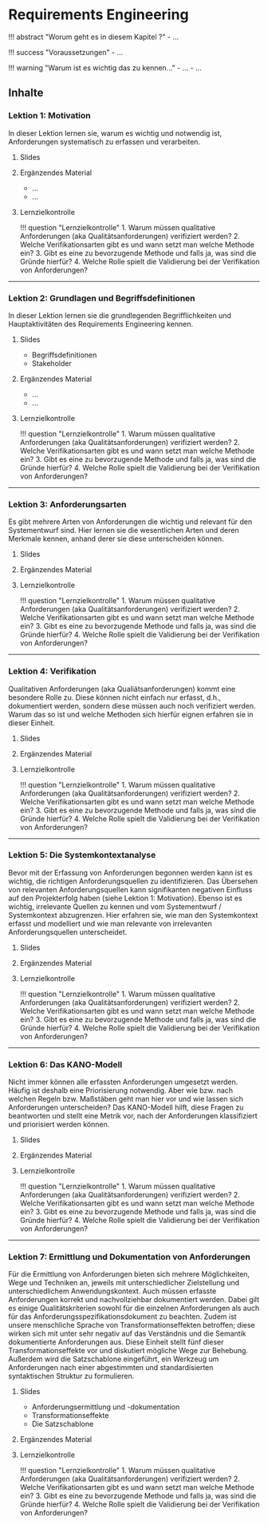 # Requirements Engineering

!!! abstract "Worum geht es in diesem Kapitel ?"
    - ...

!!! success "Voraussetzungen"
    - ...

!!! warning "Warum ist es wichtig das zu kennen..."
    - ...
    - ...


## Inhalte

### Lektion 1: Motivation

In dieser Lektion lernen sie, warum es wichtig und notwendig ist, Anforderungen systematisch zu erfassen und verarbeiten.

1. Slides
2. Ergänzendes Material
    - ...
    - ...
3. Lernzielkontrolle

    !!! question "Lernzielkontrolle"
        1. Warum müssen qualitative Anforderungen (aka Qualitätsanforderungen) verifiziert werden?
        2. Welche Verifikationsarten gibt es und wann setzt man welche Methode ein?
        3. Gibt es eine zu bevorzugende Methode und falls ja, was sind die Gründe hierfür?
        4. Welche Rolle spielt die Validierung bei der Verifikation von Anforderungen?


---

### Lektion 2: Grundlagen und Begriffsdefinitionen

In dieser Lektion lernen sie die grundlegenden Begrifflichkeiten und Hauptaktivitäten des Requirements Engineering kennen.

1. Slides
    - Begriffsdefinitionen
    - Stakeholder
2. Ergänzendes Material
    - ...
    - ...
3. Lernzielkontrolle

    !!! question "Lernzielkontrolle"
        1. Warum müssen qualitative Anforderungen (aka Qualitätsanforderungen) verifiziert werden?
        2. Welche Verifikationsarten gibt es und wann setzt man welche Methode ein?
        3. Gibt es eine zu bevorzugende Methode und falls ja, was sind die Gründe hierfür?
        4. Welche Rolle spielt die Validierung bei der Verifikation von Anforderungen?

---

### Lektion 3: Anforderungsarten

Es gibt mehrere Arten von Anforderungen die wichtig und relevant für den Systementwurf sind. Hier lernen sie die wesentlichen Arten und deren Merkmale kennen, anhand derer sie diese unterscheiden können.

1. Slides
2. Ergänzendes Material
3. Lernzielkontrolle

    !!! question "Lernzielkontrolle"
        1. Warum müssen qualitative Anforderungen (aka Qualitätsanforderungen) verifiziert werden?
        2. Welche Verifikationsarten gibt es und wann setzt man welche Methode ein?
        3. Gibt es eine zu bevorzugende Methode und falls ja, was sind die Gründe hierfür?
        4. Welche Rolle spielt die Validierung bei der Verifikation von Anforderungen?    

---

### Lektion 4: Verifikation

Qualitativen Anforderungen (aka Qualiätsanforderungen) kommt eine besondere Rolle zu. Diese können nicht einfach nur erfasst, d.h., dokumentiert werden, sondern diese müssen auch noch verifiziert werden. Warum das so ist und welche Methoden sich hierfür eignen erfahren sie in dieser Einheit.

1. Slides
2. Ergänzendes Material
3. Lernzielkontrolle

    !!! question "Lernzielkontrolle"
        1. Warum müssen qualitative Anforderungen (aka Qualitätsanforderungen) verifiziert werden?
        2. Welche Verifikationsarten gibt es und wann setzt man welche Methode ein?
        3. Gibt es eine zu bevorzugende Methode und falls ja, was sind die Gründe hierfür?
        4. Welche Rolle spielt die Validierung bei der Verifikation von Anforderungen?    

---

### Lektion 5: Die Systemkontextanalyse

Bevor mit der Erfassung von Anforderungen begonnen werden kann ist es wichtig, die richtigen Anforderungsquellen zu identifizieren. Das Übersehen von relevanten Anforderungsquellen kann signifikanten negativen Einfluss auf den Projekterfolg haben (siehe Lektion 1: Motivation). Ebenso ist es wichtig, irrelevante Quellen zu kennen und vom Systementwurf / Systemkontext abzugrenzen. Hier erfahren sie, wie  man den Systemkontext erfasst und modelliert und wie man relevante von irrelevanten Anforderungsquellen unterscheidet.

1. Slides
2. Ergänzendes Material
3. Lernzielkontrolle

    !!! question "Lernzielkontrolle"
        1. Warum müssen qualitative Anforderungen (aka Qualitätsanforderungen) verifiziert werden?
        2. Welche Verifikationsarten gibt es und wann setzt man welche Methode ein?
        3. Gibt es eine zu bevorzugende Methode und falls ja, was sind die Gründe hierfür?
        4. Welche Rolle spielt die Validierung bei der Verifikation von Anforderungen?   

---

### Lektion 6: Das KANO-Modell

Nicht immer können alle erfassten Anforderungen umgesetzt werden. Häufig ist deshalb eine Priorisierung notwendig. Aber wie bzw. nach welchen Regeln bzw. Maßstäben geht man hier vor und wie lassen sich Anforderungen unterscheiden? Das KANO-Modell hilft, diese Fragen zu beantworten und stellt eine Metrik vor, nach der Anforderungen klassifiziert und priorisiert werden können. 

1. Slides
2. Ergänzendes Material
3. Lernzielkontrolle

    !!! question "Lernzielkontrolle"
        1. Warum müssen qualitative Anforderungen (aka Qualitätsanforderungen) verifiziert werden?
        2. Welche Verifikationsarten gibt es und wann setzt man welche Methode ein?
        3. Gibt es eine zu bevorzugende Methode und falls ja, was sind die Gründe hierfür?
        4. Welche Rolle spielt die Validierung bei der Verifikation von Anforderungen? 

---

### Lektion 7: Ermittlung und Dokumentation von Anforderungen

Für die Ermittlung von Anforderungen bieten sich mehrere Möglichkeiten, Wege und Techniken an, jeweils mit unterschiedlicher Zielstellung und unterschiedlichem Anwendungskontext. Auch müssen erfasste Anforderungen korrekt und nachvollziehbar dokumentiert werden. Dabei gilt es einige Qualitätskriterien sowohl für die einzelnen Anforderungen als auch für das Anforderungsspezifikationsdokument zu beachten. Zudem ist unsere menschliche Sprache von Transformationseffekten betroffen; diese wirken sich mit unter sehr negativ auf das Verständnis und die Semantik dokumentierte Anforderungen aus. Diese Einheit stellt fünf dieser Transformationseffekte vor und diskutiert mögliche Wege zur Behebung. Außerdem wird die Satzschablone eingeführt, ein Werkzeug um Anforderungen nach einer abgestimmten und standardisierten syntaktischen Struktur zu formulieren.

1. Slides
    - Anforderungsermittlung und -dokumentation
    - Transformationseffekte
    - Die Satzschablone

2. Ergänzendes Material
3. Lernzielkontrolle

    !!! question "Lernzielkontrolle"
        1. Warum müssen qualitative Anforderungen (aka Qualitätsanforderungen) verifiziert werden?
        2. Welche Verifikationsarten gibt es und wann setzt man welche Methode ein?
        3. Gibt es eine zu bevorzugende Methode und falls ja, was sind die Gründe hierfür?
        4. Welche Rolle spielt die Validierung bei der Verifikation von Anforderungen? 
